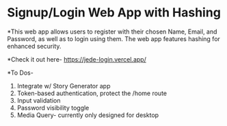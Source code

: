 # Signup/Login Web App with Hashing

*This web app allows users to register with their chosen Name, Email, and Password, as well as to login using them. The web app features hashing for enhanced security.

*Check it out here- https://jede-login.vercel.app/

*To Dos- 
1. Integrate w/ Story Generator app
2. Token-based authentication, protect the /home route
3. Input validation
4. Password visibility toggle
5. Media Query- currently only designed for desktop
